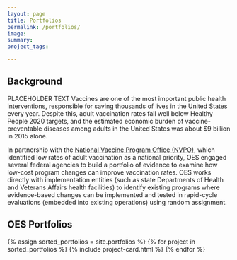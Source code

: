 ```yaml
---
layout: page
title: Portfolios
permalink: /portfolios/
image:
summary:
project_tags:

---
```



## Background

PLACEHOLDER TEXT
Vaccines are one of the most important public health interventions, responsible for saving thousands of lives in the United States every year. Despite this, adult vaccination rates fall well below Healthy People 2020 targets, and the estimated economic burden of vaccine-preventable diseases among adults in the United States was about $9 billion in 2015 alone.

In partnership with the <a href="https://www.hhs.gov/nvpo/featured-priorities/index.html">National Vaccine Program Office (NVPO)</a>, which identified low rates of adult vaccination as a national priority, OES engaged several federal agencies to build a portfolio of evidence to examine how low-cost program changes can improve vaccination rates. OES works directly with implementation entities (such as state Departments of Health and Veterans Affairs health facilities) to identify existing programs where evidence-based changes can be implemented and tested in rapid-cycle evaluations (embedded into existing operations) using random assignment.

## OES Portfolios

<div class="margin-top-4">
  <div class="grid-row grid-gap">
    {% assign sorted_portfolios = site.portfolios %}
    {% for project in sorted_portfolios %}
      {% include project-card.html %}
    {% endfor %}
  </div>
</div>
